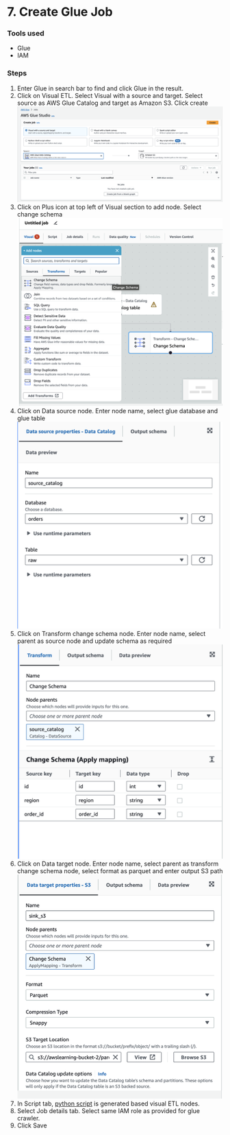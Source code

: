 <h1>7. Create Glue Job</h1>
<p><h3>Tools used</h3>
<ul>
<li>Glue</li>
<li>IAM</li>
</ul>
</p>

<p><h3>Steps</h3>
<ol>

  <li>Enter Glue in search bar to find and click Glue in the result.</li>
  <li>Click on Visual ETL. Select Visual with a source and target. Select source as AWS Glue Catalog and target as Amazon S3. Click create</li>
  <img src="https://github.com/MithileshSanam/AWS/blob/main/project_steps/7_Create_Glue_Job/images/7.1.png?raw=true alt="Create Glue Job">

  <li>Click on Plus icon at top left of Visual section to add node. Select change schema</li>
  <img src="https://github.com/MithileshSanam/AWS/blob/main/project_steps/7_Create_Glue_Job/images/7.2.png?raw=true alt="Create Glue Job">
  <li>Click on Data source node. Enter node name, select glue database and glue table</li>
  <img src="https://github.com/MithileshSanam/AWS/blob/main/project_steps/7_Create_Glue_Job/images/7.3.png?raw=true alt="Create Glue Job">
  <li>Click on Transform change schema node. Enter node name, select parent as source node and update schema as required</li>
  <img src="https://github.com/MithileshSanam/AWS/blob/main/project_steps/7_Create_Glue_Job/images/7.4.png?raw=true alt="Create Glue Job">
  <li>Click on Data target node. Enter node name, select parent as transform change schema node, select format as parquet and enter output S3 path</li>
  <img src="https://github.com/MithileshSanam/AWS/blob/main/project_steps/7_Create_Glue_Job/images/7.5.png?raw=true alt="Create Glue Job">
  <li>In Script tab, <a href="https://github.com/MithileshSanam/AWS/blob/main/code/glue_script.py">python script</a> is generated based visual ETL nodes.</li>
  <li>Select Job details tab. Select same IAM role as provided for glue crawler.</li>
  <li>Click Save</li>

</ol>
</p>
